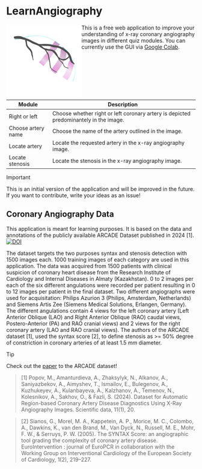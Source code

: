 # LearnAngiography
<img align="left" width="200" height="200" src="/angiography/media/favicon.png?raw=true">

This is a free web application to improve your understanding of x-ray coronary angiography images in different quiz modules. You can currently use the GUI via [Google Colab](https://colab.research.google.com/github/KonKob/LearnAngiography/blob/main/angiography.ipynb). 




Module | Description
------ | -----------
Right or left | Choose whether right or left coronary artery is depicted predominantely in the image. 
Choose artery name | Choose the name of the artery outlined in the image.
Locate artery | Locate the requested artery in the x-ray angiography image. 
Locate stenosis | Locate the stenosis in the x-ray angiography image.       


>[!IMPORTANT]  
>This is an initial version of the application and will be improved in the future. If you want to contribute, write your ideas as an issue!




## Coronary Angiography Data
This application is meant for learning purposes. It is based on the data and annotations of the publicly available ARCADE Dataset published in 2024 [1]. [![DOI](https://zenodo.org/badge/DOI/10.5281/zenodo.10390295.svg)](https://doi.org/10.5281/zenodo.10390295)


The dataset targets the two purposes syntax and stenosis detection with 1500 images each. 1000 training images of each category are used in this application.
The data was acquired from 1500 patients with clinical suspicion of coronary heart disease from the Research Institute of Cardiology and Internal Diseases in Almaty (Kazakhstan).
0 to 2 images per each of the six different angulations were recorded per patient resulting in 0 to 12 images per patient in the final dataset. Two different angiographs were used for acquisitation: Philips Azurion 3 (Philips, Amsterdam, Netherlands) and Siemens Artis Zee (Siemens Medical Solutions, Erlangen, Germany).
The different angulations contain 4 views for the left coronary artery (Left Anterior Oblique (LAO) and Right Anterior Oblique (RAO) caudal views, Postero-Anterior (PA) and RAO cranial views) and 2 views for the right coronary artery (LAO and RAO cranial views). The authors of the ARCADE dataset [1], used the syntax score [2], to define stenosis as >= 50% degree of constriction  in coronary arteries of at least 1.5 _mm_ diameter.

> [!TIP]
> Check out the [paper](https://doi.org/10.1038/s41597-023-02871-z) to the ARCADE dataset!



> [1] Popov, M., Amanturdieva, A., Zhaksylyk, N., Alkanov, A., Saniyazbekov, A., Aimyshev, T., Ismailov, E., Bulegenov, A., Kuzhukeyev, A., Kulanbayeva, A., Kalzhanov, A., Temenov, N., Kolesnikov, A., Sakhov, O., & Fazli, S. (2024). Dataset for Automatic Region-based Coronary Artery Disease Diagnostics Using X-Ray Angiography Images. Scientific data, 11(1), 20.

> [2] Sianos, G., Morel, M. A., Kappetein, A. P., Morice, M. C., Colombo, A., Dawkins, K., van den Brand, M., Van Dyck, N., Russell, M. E., Mohr, F. W., & Serruys, P. W. (2005). The SYNTAX Score: an angiographic tool grading the complexity of coronary artery disease. EuroIntervention : journal of EuroPCR in collaboration with the Working Group on Interventional Cardiology of the European Society of Cardiology, 1(2), 219–227.


